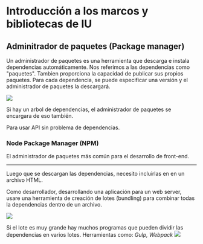 # Introducción a los marcos y bibliotecas de IU
## Adminitrador de paquetes (Package manager)
Un administrador de paquetes es una herramienta que descarga e instala dependencias automáticamente. Nos referimos a las dependencias como "paquetes".
Tambien proporciona la capacidad de publicar sus propios paquetes.
Para cada dependencia, se puede especificar una versión y el administrador de paquetes la descargará.

![](/10_bibliotecas/package-manager.png)

Si hay un arbol de dependencias, el administrador de paquetes se encargara de eso también.

Para usar API sin problema de dependencias.

### Node Package Manager (NPM)

El administrador de paquetes más común para el desarrollo de front-end.

---
Luego que se descargan las dependencias, necesito incluirlas en en un archivo HTML.

Como desarrollador, desarrollando una aplicación para un web server, usare una herramienta de creación de lotes (bundling)  para combinar todas la dependencias dentro de un archivo.

![](/10_bibliotecas/bundle.png)

Si el lote es muy grande hay muchos programas que pueden dividir las dependencias en varios lotes.
Herramientas como: *Gulp, Webpack*
![](/10_bibliotecas/many-packages.png)

